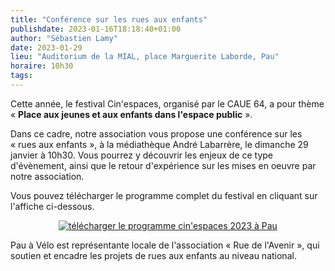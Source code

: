 ```yaml
---
title: "Conférence sur les rues aux enfants"
publishdate: 2023-01-16T18:18:40+01:00
author: "Sébastien Lamy"
date: 2023-01-29
lieu: "Auditorium de la MIAL, place Marguerite Laborde, Pau"
horaire: 10h30
tags:
---
```


Cette année, le festival Cin'espaces, organisé par le CAUE 64, a pour thème 
« **Place aux jeunes et aux enfants dans l'espace public** ».

<!--more-->

Dans ce cadre, notre
association vous propose une conférence sur les « rues aux enfants », à la médiathèque
André Labarrère, le dimanche 29 janvier à 10h30. Vous pourrez y découvrir les enjeux de ce type d'évènement, ainsi que le retour d'expérience sur les mises en oeuvre par notre association.

Vous pouvez télécharger le programme complet du festival en cliquant sur l'affiche
ci-dessous.

<p style="text-align:center"><a href="2023-cinespaces-programme-pau.pdf"><img src="affiche-cinespace-2023.jpg" title ="télécharger le programme cin'espaces 2023 à Pau"></a></p>

Pau à Vélo est représentante locale de l'association « Rue de l'Avenir », qui
soutien et encadre les projets de rues aux enfants au niveau national.
